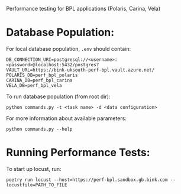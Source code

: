 Performance testing for BPL applications (Polaris, Carina, Vela)

# Database Population:
For local database population, `.env` should contain:
```
DB_CONNECTION_URI=postgresql://<username>:<password>@localhost:5432/postgres?
VAULT_URL=https://bink-uksouth-perf-bpl.vault.azure.net/
POLARIS_DB=perf_bpl_polaris
CARINA_DB=perf_bpl_carina
VELA_DB=perf_bpl_vela
```

To run database population (from root dir):
```
python commands.py -t <task name> -d <data configuration>
```
For more information about available parameters:
```
python commands.py --help
```

# Running Performance Tests:
To start up locust, run:

`poetry run locust --host=https://perf-bpl.sandbox.gb.bink.com --locustfile=PATH_TO_FILE`